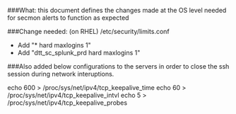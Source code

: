 ###What: this document defines the changes made at the OS level needed for secmon alerts to function as expected 

###Change needed: (on RHEL) /etc/security/limits.conf 
- Add "* hard maxlogins 1"
- Add "dtt_sc_splunk_prd hard maxlogins 1"

###Also added below configurations to the servers in order to close the ssh session during network interuptions.

echo 600 > /proc/sys/net/ipv4/tcp_keepalive_time
echo 60 > /proc/sys/net/ipv4/tcp_keepalive_intvl 
echo 5 > /proc/sys/net/ipv4/tcp_keepalive_probes